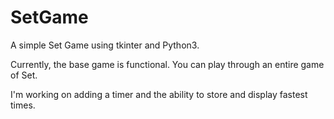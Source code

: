 # SetGame
A simple Set Game using tkinter and Python3. 

Currently, the base game is functional. You can play through an entire game of Set. 

I'm working on adding a timer and the ability to store and display fastest times. 
